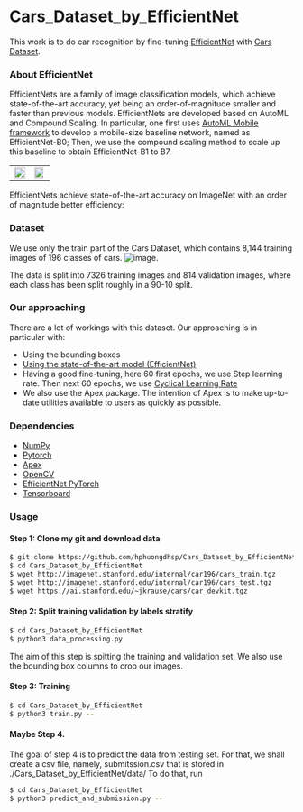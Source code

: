 # Cars_Dataset_by_EfficientNet

This work  is to do car recognition by fine-tuning [EfficientNet](https://arxiv.org/pdf/1905.11946v2.pdf) with [Cars Dataset](https://ai.stanford.edu/~jkrause/cars/car_dataset.html). 
### About EfficientNet
EfficientNets are a family of image classification models, which achieve state-of-the-art accuracy, yet being an order-of-magnitude smaller and faster than previous models. EfficientNets are developed  based on AutoML and Compound Scaling. 
In particular, one first uses [AutoML Mobile framework](https://ai.googleblog.com/2018/08/mnasnet-towards-automating-design-of.html) to develop a mobile-size baseline network, named as EfficientNet-B0; Then, we use the compound scaling method to scale up this baseline to obtain EfficientNet-B1 to B7.

<table border="0">
<tr>
    <td>
    <img src="https://raw.githubusercontent.com/tensorflow/tpu/master/models/official/efficientnet/g3doc/params.png" width="100%" />
    </td>
    <td>
    <img src="https://raw.githubusercontent.com/tensorflow/tpu/master/models/official/efficientnet/g3doc/flops.png", width="90%" />
    </td>
</tr>
</table>

EfficientNets achieve state-of-the-art accuracy on ImageNet with an order of magnitude better efficiency:

 
### Dataset

We use only the train part of the Cars Dataset, which contains 8,144 training images of 196 classes of cars. 
 ![image](https://github.com/foamliu/Car-Recognition/raw/master/images/random.jpg). 
 
The data is split into 7326 training images and 814 validation images, where each class has been split roughly in a 90-10 split.
 
 ### Our approaching 
 There are a lot of workings with this dataset. Our approaching is in particular with: 
  * Using the bounding boxes
  * [Using the state-of-the-art model (EfficientNet)](https://arxiv.org/pdf/1905.11946v2.pdf)
  * Having a good fine-tuning, here 60 first epochs, we use Step learning rate. Then next 60 epochs, we use [Cyclical Learning Rate](https://arxiv.org/abs/1506.01186)
  * We also use the Apex package. The intention of Apex is to make up-to-date utilities available to users as quickly as possible.
 
### Dependencies

- [NumPy](http://docs.scipy.org/doc/numpy-1.10.1/user/install.html)
- [Pytorch](https://github.com/pytorch/pytorch)
- [Apex](https://github.com/NVIDIA/apex)
- [OpenCV](https://opencv-python-tutroals.readthedocs.io/en/latest/)
- [EfficientNet PyTorch](https://github.com/lukemelas/EfficientNet-PyTorch)
- [Tensorboard](https://github.com/tensorflow/tensorboard)

### Usage
 #### Step 1: Clone my git and download data 
 ```bash
$ git clone https://github.com/hphuongdhsp/Cars_Dataset_by_EfficientNet
$ cd Cars_Dataset_by_EfficientNet
$ wget http://imagenet.stanford.edu/internal/car196/cars_train.tgz
$ wget http://imagenet.stanford.edu/internal/car196/cars_test.tgz
$ wget https://ai.stanford.edu/~jkrause/cars/car_devkit.tgz
```
#### Step 2: Split training validation by labels stratify

 ```bash
$ cd Cars_Dataset_by_EfficientNet
$ python3 data_processing.py
```
The aim of this step is spitting the training and validation set. We also use the bounding box columns to crop our images.

#### Step 3: Training
 ```bash
$ cd Cars_Dataset_by_EfficientNet
$ python3 train.py --
```
#### Maybe Step 4.
The goal of step 4 is to predict the data from testing set. For that, we shall create a csv file, namely, submitssion.csv that is stored in ./Cars_Dataset_by_EfficientNet/data/
To do that, run 
 ```bash
$ cd Cars_Dataset_by_EfficientNet
$ python3 predict_and_submission.py --
```





